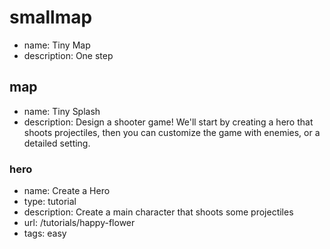 # smallmap
* name: Tiny Map
* description: One step

## map
* name: Tiny Splash
* description: Design a shooter game! We'll start by creating a hero that shoots projectiles, then you can customize the game with enemies, or a detailed setting.

### hero

* name: Create a Hero
* type: tutorial
* description: Create a main character that shoots some projectiles
* url: /tutorials/happy-flower
* tags: easy
